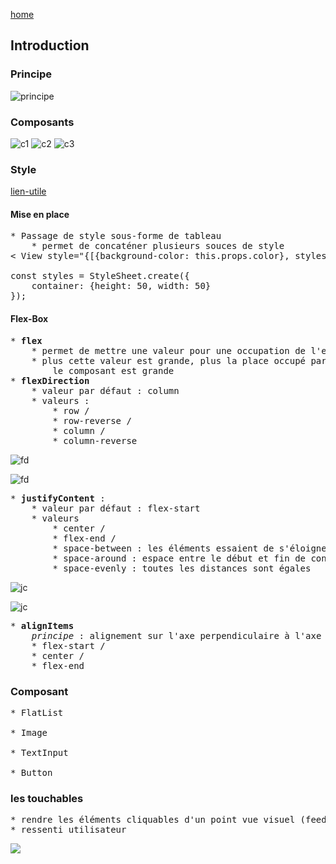 
[home](../../index-js.md)

## Introduction

### Principe
![principe](formation/img/0-react-native.PNG)

### Composants
![c1](formation/img/1-composant-react-native.PNG)
![c2](formation/img/2-composant-react-native.PNG)
![c3](formation/img/3-composant-react-native.PNG)


### Style

[lien-utile](https://github.com/vhpoet/react-native-styling-cheat-sheet#flexbox)

#### Mise en place
<pre>
* Passage de style sous-forme de tableau
	* permet de concaténer plusieurs souces de style
< View style="{[{background-color: this.props.color}, styles.container]}" >

const styles = StyleSheet.create({
	container: {height: 50, width: 50}
});
</pre>	

#### Flex-Box
<pre>
* <b>flex</b> 
	* permet de mettre une valeur pour une occupation de l'espace.
	* plus cette valeur est grande, plus la place occupé par
		le composant est grande
* <b>flexDirection </b> 
	* valeur par défaut : column
	* valeurs :
		* row / 
		* row-reverse / 
		* column / 
		* column-reverse
</pre>

![fd](formation/img/5-flex-direction.PNG)

![fd](formation/img/4-flex-direction-row.PNG)

<pre>
* <b>justifyContent </b>:
	* valeur par défaut : flex-start 
	* valeurs
		* center / 
		* flex-end / 
		* space-between : les éléments essaient de s'éloigner le plus des uns des autres
		* space-around : espace entre le début et fin de container
		* space-evenly : toutes les distances sont égales
</pre>

![jc](formation/img/7-justify-content.PNG)

![jc](formation/img/6-justify-content.PNG)


<pre>
* <b>alignItems</b>  
	<i>principe</i> : alignement sur l'axe perpendiculaire à l'axe principal (flexDirection)
	* flex-start / 
	* center / 
	* flex-end
</pre>	
	

	
### Composant
<pre>
* FlatList

* Image

* TextInput

* Button
</pre>

### les touchables
<pre>
* rendre les éléments cliquables d'un point vue visuel (feedback)
* ressenti utilisateur
</pre>
![](formation/img/touchables.PNG)
